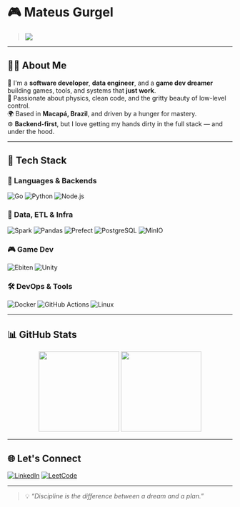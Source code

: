 # 🎮 Mateus Gurgel

> ![](https://quotes-github-readme.vercel.app/api?type=horizontal&theme=vue)
---

## 👨‍💻 About Me

🚀 I'm a **software developer**, **data engineer**, and a **game dev dreamer** building games, tools, and systems that **just work**.  
🧠 Passionate about physics, clean code, and the gritty beauty of low-level control.  
🌍 Based in **Macapá, Brazil**, and driven by a hunger for mastery.  
⚙️ **Backend-first**, but I love getting my hands dirty in the full stack — and under the hood.

---

## 🚀 Tech Stack

### 🔧 Languages & Backends
![Go](https://img.shields.io/badge/Go-00ADD8?style=for-the-badge&logo=go&logoColor=white)
![Python](https://img.shields.io/badge/Python-FFD43B?style=for-the-badge&logo=python&logoColor=blue)
![Node.js](https://img.shields.io/badge/Node.js-339933?style=for-the-badge&logo=nodedotjs&logoColor=white)

### 🧠 Data, ETL & Infra
![Spark](https://img.shields.io/badge/Apache%20Spark-E25A1C?style=for-the-badge&logo=apachespark&logoColor=white)
![Pandas](https://img.shields.io/badge/Pandas-150458?style=for-the-badge&logo=pandas&logoColor=white)
![Prefect](https://img.shields.io/badge/Prefect-000000?style=for-the-badge&logo=prefect&logoColor=white)
![PostgreSQL](https://img.shields.io/badge/PostgreSQL-316192?style=for-the-badge&logo=postgresql&logoColor=white)
![MinIO](https://img.shields.io/badge/MinIO-C00?style=for-the-badge&logo=minio&logoColor=white)

### 🎮 Game Dev
![Ebiten](https://img.shields.io/badge/Ebiten-Go%20Game%20Engine-00ADD8?style=for-the-badge&logo=go&logoColor=white)
![Unity](https://img.shields.io/badge/Unity-000?style=for-the-badge&logo=unity&logoColor=white)

### 🛠️ DevOps & Tools
![Docker](https://img.shields.io/badge/Docker-2496ED?style=for-the-badge&logo=docker&logoColor=white)
![GitHub Actions](https://img.shields.io/badge/GitHub%20Actions-2088FF?style=for-the-badge&logo=githubactions&logoColor=white)
![Linux](https://img.shields.io/badge/Linux-FCC624?style=for-the-badge&logo=linux&logoColor=black)

---

## 📊 GitHub Stats

<div align="center">
  <img src="https://github-readme-stats-sigma-five.vercel.app/api?username=MateusGurgel&show_icons=true&theme=midnight-purple&count_private=true&hide_border=true" height="180" />
  <img src="https://github-readme-stats.vercel.app/api/top-langs/?username=MateusGurgel&layout=compact&langs_count=12&theme=midnight-purple&hide_border=true" height="180" />
</div>

---

## 🌐 Let's Connect

[![LinkedIn](https://img.shields.io/badge/LinkedIn-%230077B5.svg?style=for-the-badge&logo=linkedin&logoColor=white)](https://www.linkedin.com/in/mateus-gurgel-554891238)
[![LeetCode](https://img.shields.io/badge/LeetCode-%23000000.svg?style=for-the-badge&logo=LeetCode&logoColor=%23FFA116)](https://leetcode.com/MateusGurgel/)

---

> 💡 *“Discipline is the difference between a dream and a plan.”*
